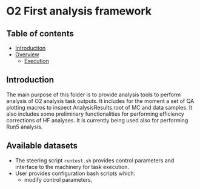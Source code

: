 # O2 First analysis framework

## Table of contents

* [Introduction](#introduction)
* [Overview](#overview)
  * [Execution](#execution)

## Introduction

The main purpose of this folder is to provide analysis tools to perform analysis of O2 analysis task outputs.
It includes for the moment a set of QA plotting macros to inspect AnalysisResults.root of MC and data samples. 
It also includes some preliminary functionalities for performing efficiency corrections of HF analyses. It is currently being used
also for performing Run5 analysis. 

## Available datasets
* The steering script `runtest.sh` provides control parameters and interface to the machinery for task execution.
* User provides configuration bash scripts which:
  * modify control parameters,
